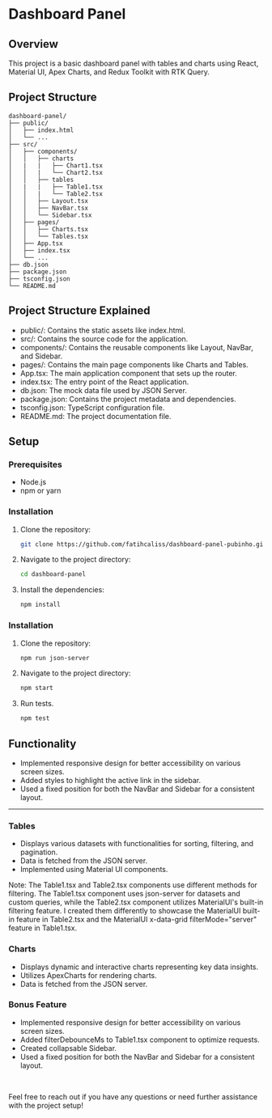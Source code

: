 # Dashboard Panel

## Overview

This project is a basic dashboard panel with tables and charts using React, Material UI, Apex Charts, and Redux Toolkit with RTK Query.

## Project Structure

```plaintext
dashboard-panel/
├── public/
│   ├── index.html
│   └── ...
├── src/
│   ├── components/
│   │   ├── charts
│   |   |   ├── Chart1.tsx
│   │   |   └── Chart2.tsx
│   │   ├── tables
│   |   |   ├── Table1.tsx
│   │   |   └── Table2.tsx
│   │   ├── Layout.tsx
│   │   ├── NavBar.tsx
│   │   └── Sidebar.tsx
│   ├── pages/
│   │   ├── Charts.tsx
│   │   └── Tables.tsx
│   ├── App.tsx
│   ├── index.tsx
│   └── ...
├── db.json
├── package.json
├── tsconfig.json
└── README.md
```

## Project Structure Explained

- public/: Contains the static assets like index.html.
- src/: Contains the source code for the application.
- components/: Contains the reusable components like Layout, NavBar, and Sidebar.
- pages/: Contains the main page components like Charts and Tables.
- App.tsx: The main application component that sets up the router.
- index.tsx: The entry point of the React application.
- db.json: The mock data file used by JSON Server.
- package.json: Contains the project metadata and dependencies.
- tsconfig.json: TypeScript configuration file.
- README.md: The project documentation file.

## Setup

### Prerequisites

- Node.js
- npm or yarn

### Installation

1. Clone the repository:
   ```bash
   git clone https://github.com/fatihcaliss/dashboard-panel-pubinho.git
   ```
2. Navigate to the project directory:
   ```bash
   cd dashboard-panel
   ```
3. Install the dependencies:
   ```bash
   npm install
   ```

### Installation

1. Clone the repository:
   ```bash
   npm run json-server
   ```
2. Navigate to the project directory:
   ```bash
   npm start
   ```
3. Run tests.
   ```bash
   npm test
   ```

## Functionality

- Implemented responsive design for better accessibility on various screen sizes.
- Added styles to highlight the active link in the sidebar.
- Used a fixed position for both the NavBar and Sidebar for a consistent layout.
<hr/>

### Tables

- Displays various datasets with functionalities for sorting, filtering, and pagination.
- Data is fetched from the JSON server.
- Implemented using Material UI components.

Note: The Table1.tsx and Table2.tsx components use different methods for filtering. The Table1.tsx component uses json-server for datasets and custom queries, while the Table2.tsx component utilizes MaterialUI's built-in filtering feature. I created them differently to showcase the MaterialUI built-in feature in Table2.tsx and the MaterialUI x-data-grid filterMode="server" feature in Table1.tsx.

### Charts

- Displays dynamic and interactive charts representing key data insights.
- Utilizes ApexCharts for rendering charts.
- Data is fetched from the JSON server.

### Bonus Feature

- Implemented responsive design for better accessibility on various screen sizes.
- Added filterDebounceMs to Table1.tsx component to optimize requests.
- Created collapsable Sidebar.
- Used a fixed position for both the NavBar and Sidebar for a consistent layout.

<br/>

Feel free to reach out if you have any questions or need further assistance with the project setup!
